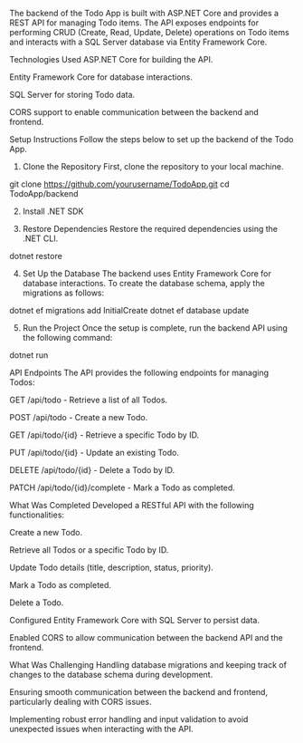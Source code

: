 The backend of the Todo App is built with ASP.NET Core and provides a REST API for managing Todo items. The API exposes endpoints for performing CRUD (Create, Read, Update, Delete) operations on Todo items and interacts with a SQL Server database via Entity Framework Core.

Technologies Used
ASP.NET Core for building the API.

Entity Framework Core for database interactions.

SQL Server for storing Todo data.

CORS support to enable communication between the backend and frontend.

Setup Instructions
Follow the steps below to set up the backend of the Todo App.

1. Clone the Repository
First, clone the repository to your local machine.

git clone https://github.com/yourusername/TodoApp.git
cd TodoApp/backend

2. Install .NET SDK

3. Restore Dependencies
   Restore the required dependencies using the .NET CLI.

dotnet restore

4. Set Up the Database
The backend uses Entity Framework Core for database interactions. To create the database schema, apply the migrations as follows:

dotnet ef migrations add InitialCreate
dotnet ef database update

5. Run the Project
Once the setup is complete, run the backend API using the following command:

dotnet run


API Endpoints
The API provides the following endpoints for managing Todos:

GET /api/todo - Retrieve a list of all Todos.

POST /api/todo - Create a new Todo.

GET /api/todo/{id} - Retrieve a specific Todo by ID.

PUT /api/todo/{id} - Update an existing Todo.

DELETE /api/todo/{id} - Delete a Todo by ID.

PATCH /api/todo/{id}/complete - Mark a Todo as completed.

What Was Completed
Developed a RESTful API with the following functionalities:

Create a new Todo.

Retrieve all Todos or a specific Todo by ID.

Update Todo details (title, description, status, priority).

Mark a Todo as completed.

Delete a Todo.

Configured Entity Framework Core with SQL Server to persist data.

Enabled CORS to allow communication between the backend API and the frontend.

What Was Challenging
Handling database migrations and keeping track of changes to the database schema during development.

Ensuring smooth communication between the backend and frontend, particularly dealing with CORS issues.

Implementing robust error handling and input validation to avoid unexpected issues when interacting with the API.

